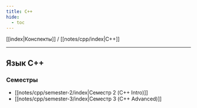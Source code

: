 ```yaml
---
title: С++
hide: 
  - toc
---
```


[[index|Конспекты]] / [[notes/cpp/index|С++]]

---

## Язык C++
### Семестры
- [[notes/cpp/semester-2/index|Семестр 2 (C++ Intro)]]
- [[notes/cpp/semester-3/index|Семестр 3 (C++ Advanced)]]